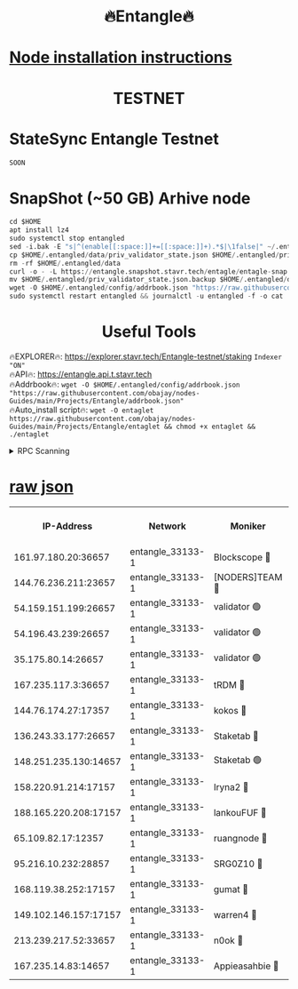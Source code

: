<h1 align="center"> 🔥Entangle🔥</h1>

[Node installation instructions](https://github.com/obajay/nodes-Guides/tree/main/Projects/Entangle)
=

<h1 align="center"> TESTNET</h1>

# StateSync Entangle Testnet
```python
SOON
```
# SnapShot (~50 GB) Arhive node
```python
cd $HOME
apt install lz4
sudo systemctl stop entangled
sed -i.bak -E "s|^(enable[[:space:]]+=[[:space:]]+).*$|\1false|" ~/.entangled/config/config.toml
cp $HOME/.entangled/data/priv_validator_state.json $HOME/.entangled/priv_validator_state.json.backup
rm -rf $HOME/.entangled/data
curl -o - -L https://entangle.snapshot.stavr.tech/entagle/entagle-snap.tar.lz4 | lz4 -c -d - | tar -x -C $HOME/.entangled --strip-components 2
mv $HOME/.entangled/priv_validator_state.json.backup $HOME/.entangled/data/priv_validator_state.json
wget -O $HOME/.entangled/config/addrbook.json "https://raw.githubusercontent.com/obajay/nodes-Guides/main/Projects/Entangle/addrbook.json"
sudo systemctl restart entangled && journalctl -u entangled -f -o cat
```
 <h1 align="center"> Useful Tools</h1>
 
🔥EXPLORER🔥: https://explorer.stavr.tech/Entangle-testnet/staking        `Indexer "ON"` \
🔥API🔥:      https://entangle.api.t.stavr.tech \
🔥Addrbook🔥: ```wget -O $HOME/.entangled/config/addrbook.json "https://raw.githubusercontent.com/obajay/nodes-Guides/main/Projects/Entangle/addrbook.json"``` \
🔥Auto_install script🔥:  `wget -O entaglet https://raw.githubusercontent.com/obajay/nodes-Guides/main/Projects/Entangle/entaglet && chmod +x entaglet && ./entaglet`


<details>
<summary>RPC Scanning</summary>

<h2 align="center"> We scan nodes in real time every 4 hours. And we provide the final result of RPC endpoints.
We cannot influence the operation of these nodes in any way. </h2>


```python
If Voting Power is higher than 0 --> then the Node is a validator of the network and may be subject to attack and be a potential threat to the chain.
```
```python
We marked such validators with a red symbol
```

</details>

[raw json](https://rpc-check.entangt.stavr.tech/entangt/rpc-entangt-result.json)
=


<table><tr><th>IP-Address</th><th>Network</th><th>Moniker</th><th>Latest Block Height</th><th>Earliest Block Height</th><th>Catching Up</th><th>Tx Index</th><th>Voting Power</th><th>Scan Time</th></tr><tr><td>161.97.180.20:36657</td><td>entangle_33133-1</td><td>Blockscope 🔴</td><td>1163185</td><td>1</td><td>False</td><td>off</td><td>259586473635098</td><td>2023-12-17T06:45:53.638531072UTC</td></tr><tr><td>144.76.236.211:23657</td><td>entangle_33133-1</td><td>[NODERS]TEAM 🔴</td><td>1163188</td><td>1</td><td>False</td><td>off</td><td>47049700500000000</td><td>2023-12-17T06:46:06.037610423UTC</td></tr><tr><td>54.159.151.199:26657</td><td>entangle_33133-1</td><td>validator 🟢</td><td>1163190</td><td>1</td><td>False</td><td>on</td><td>0</td><td>2023-12-17T06:46:13.335276112UTC</td></tr><tr><td>54.196.43.239:26657</td><td>entangle_33133-1</td><td>validator 🟢</td><td>1112137</td><td>1</td><td>False</td><td>on</td><td>0</td><td>2023-12-17T06:46:13.991725615UTC</td></tr><tr><td>35.175.80.14:26657</td><td>entangle_33133-1</td><td>validator 🟢</td><td>1163190</td><td>1</td><td>False</td><td>on</td><td>0</td><td>2023-12-17T06:46:15.277943306UTC</td></tr><tr><td>167.235.117.3:36657</td><td>entangle_33133-1</td><td>tRDM 🔴</td><td>1163190</td><td>1</td><td>False</td><td>on</td><td>56719660338000</td><td>2023-12-17T06:46:15.532187969UTC</td></tr><tr><td>144.76.174.27:17357</td><td>entangle_33133-1</td><td>kokos 🔴</td><td>1163188</td><td>145001</td><td>False</td><td>on</td><td>89890100000000</td><td>2023-12-17T06:46:03.161584100UTC</td></tr><tr><td>136.243.33.177:26657</td><td>entangle_33133-1</td><td>Staketab 🔴</td><td>1163188</td><td>660001</td><td>False</td><td>on</td><td>23111111100000</td><td>2023-12-17T06:46:08.333786458UTC</td></tr><tr><td>148.251.235.130:14657</td><td>entangle_33133-1</td><td>Staketab 🟢</td><td>1163185</td><td>660801</td><td>False</td><td>on</td><td>0</td><td>2023-12-17T06:45:53.346041205UTC</td></tr><tr><td>158.220.91.214:17157</td><td>entangle_33133-1</td><td>Iryna2 🔴</td><td>1163190</td><td>704001</td><td>False</td><td>on</td><td>176890937000019</td><td>2023-12-17T06:46:14.349418844UTC</td></tr><tr><td>188.165.220.208:17157</td><td>entangle_33133-1</td><td>lankouFUF 🔴</td><td>1163187</td><td>725001</td><td>False</td><td>on</td><td>180899900000002</td><td>2023-12-17T06:45:58.721144997UTC</td></tr><tr><td>65.109.82.17:12357</td><td>entangle_33133-1</td><td>ruangnode 🔴</td><td>1163185</td><td>806001</td><td>False</td><td>off</td><td>252606232826436</td><td>2023-12-17T06:45:54.013163112UTC</td></tr><tr><td>95.216.10.232:28857</td><td>entangle_33133-1</td><td>SRG0Z10 🔴</td><td>1163185</td><td>842001</td><td>False</td><td>off</td><td>9999999000000</td><td>2023-12-17T06:45:51.028046680UTC</td></tr><tr><td>168.119.38.252:17157</td><td>entangle_33133-1</td><td>gumat 🔴</td><td>1163187</td><td>962001</td><td>False</td><td>on</td><td>253013548351851</td><td>2023-12-17T06:45:58.352670523UTC</td></tr><tr><td>149.102.146.157:17157</td><td>entangle_33133-1</td><td>warren4 🔴</td><td>1163188</td><td>1054001</td><td>False</td><td>on</td><td>151480740514179</td><td>2023-12-17T06:46:05.687886403UTC</td></tr><tr><td>213.239.217.52:33657</td><td>entangle_33133-1</td><td>n0ok 🔴</td><td>1163190</td><td>1063190</td><td>False</td><td>off</td><td>46574292273662988</td><td>2023-12-17T06:46:12.684933488UTC</td></tr><tr><td>167.235.14.83:14657</td><td>entangle_33133-1</td><td>Appieasahbie 🔴</td><td>1163190</td><td>1076001</td><td>False</td><td>on</td><td>44568809900999996</td><td>2023-12-17T06:46:14.648445153UTC</td></tr></table>
